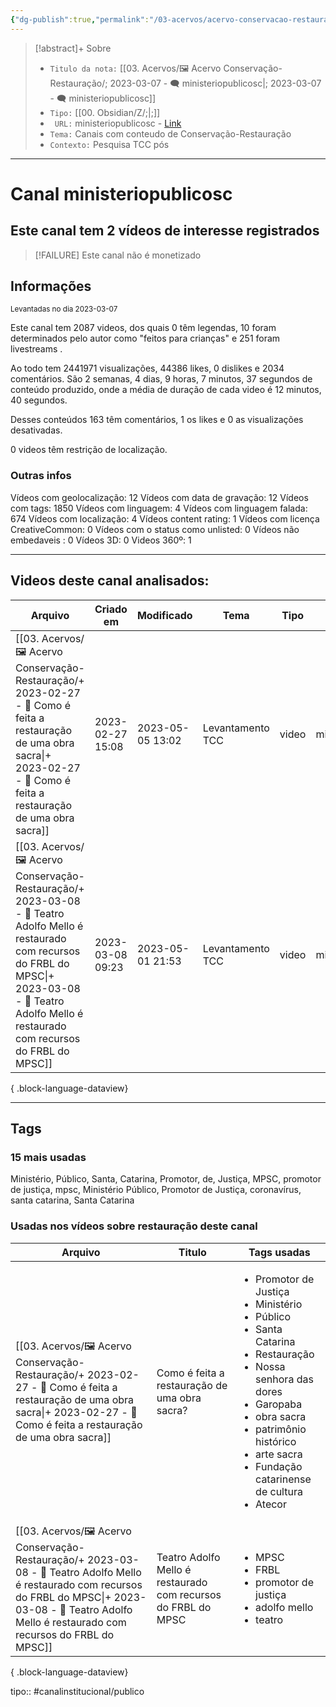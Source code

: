 ```yaml
---
{"dg-publish":true,"permalink":"/03-acervos/acervo-conservacao-restauracao/2023-03-07-ministeriopublicosc/","tags":["🖼️/🗨️"],"created":"2023-03-07T20:55:58.396-03:00","updated":"2023-05-01T21:20:25.532-03:00"}
---
```


>[!abstract]+ Sobre
>- `Titulo da nota:`  [[03. Acervos/🖼️ Acervo Conservação-Restauração/; 2023-03-07 - 🗨️ ministeriopublicosc\|; 2023-03-07 - 🗨️ ministeriopublicosc]]
>- `Tipo:`  [[00. Obsidian/Z/;\|;]]
>- ` URL:`  ministeriopublicosc - [Link](http://www.youtube.com/@ministeriopublicosc)
>- `Tema:`  Canais com conteudo de Conservação-Restauração
>- ` Contexto: ` Pesquisa TCC pós
***

# Canal ministeriopublicosc
## Este canal tem 2 vídeos de interesse registrados
>[!FAILURE] Este canal não é monetizado

## Informações
<small> Levantadas no dia 2023-03-07 </small>


Este canal tem 2087 videos, dos quais 0 têm legendas, 10 foram determinados pelo autor como "feitos para crianças" e 251 foram livestreams .

Ao todo tem 2441971 visualizações, 44386 likes, 0 dislikes e 2034 comentários.
São 2 semanas, 4 dias, 9 horas, 7 minutos, 37 segundos de conteúdo produzido, onde a média de duração de cada video é 12 minutos, 40 segundos.

Desses conteúdos 163 têm comentários, 1 os likes e 0 as visualizações desativadas.

0 videos têm restrição de localização.

### Outras infos

Vídeos com geolocalização: 12
Vídeos com data de gravação: 12
Vídeos com tags: 1850
Vídeos com linguagem: 4
Vídeos com linguagem falada: 674
Vídeos com localização: 4
Vídeos content rating: 1
Vídeos com licença CreativeCommon: 0
Vídeos com o status como unlisted: 0
Vídeos não embedaveis : 0
Vídeos 3D: 0
Videos 360º: 1

***
## Videos deste canal analisados:
| Arquivo                                                                                                                                                                                                                        | Criado em        | Modificado       | Tema             | Tipo  | Canal               |
| ------------------------------------------------------------------------------------------------------------------------------------------------------------------------------------------------------------------------------ | ---------------- | ---------------- | ---------------- | ----- | ------------------- |
| [[03. Acervos/🖼️ Acervo Conservação-Restauração/+ 2023-02-27   -  🎥️ Como é feita a restauração de uma obra sacra\|+ 2023-02-27   -  🎥️ Como é feita a restauração de uma obra sacra]]                                   | 2023-02-27 15:08 | 2023-05-05 13:02 | Levantamento TCC | video | ministeriopublicosc |
| [[03. Acervos/🖼️ Acervo Conservação-Restauração/+ 2023-03-08   -  🎥️ Teatro Adolfo Mello é restaurado com recursos do FRBL do MPSC\|+ 2023-03-08   -  🎥️ Teatro Adolfo Mello é restaurado com recursos do FRBL do MPSC]] | 2023-03-08 09:23 | 2023-05-01 21:53 | Levantamento TCC | video | ministeriopublicosc |

{ .block-language-dataview}
***

## Tags
### 15 mais usadas

Ministério, Público, Santa, Catarina, Promotor, de, Justiça, MPSC, promotor de justiça, mpsc, Ministério Público, Promotor de Justiça, coronavírus, santa catarina, Santa Catarina
### Usadas nos vídeos sobre restauração deste canal
| Arquivo                                                                                                                                                                                                                        | Titulo                                                        | Tags usadas                                                                                                                                                                                                                                                                                    |
| ------------------------------------------------------------------------------------------------------------------------------------------------------------------------------------------------------------------------------ | ------------------------------------------------------------- | ---------------------------------------------------------------------------------------------------------------------------------------------------------------------------------------------------------------------------------------------------------------------------------------------- |
| [[03. Acervos/🖼️ Acervo Conservação-Restauração/+ 2023-02-27   -  🎥️ Como é feita a restauração de uma obra sacra\|+ 2023-02-27   -  🎥️ Como é feita a restauração de uma obra sacra]]                                   | Como é feita a restauração de uma obra sacra?                 | <ul><li>Promotor de Justiça</li><li>Ministério</li><li>Público</li><li>Santa Catarina</li><li>Restauração</li><li>Nossa senhora das dores</li><li>Garopaba</li><li>obra sacra</li><li>patrimônio histórico</li><li>arte sacra</li><li>Fundação catarinense de cultura</li><li>Atecor</li></ul> |
| [[03. Acervos/🖼️ Acervo Conservação-Restauração/+ 2023-03-08   -  🎥️ Teatro Adolfo Mello é restaurado com recursos do FRBL do MPSC\|+ 2023-03-08   -  🎥️ Teatro Adolfo Mello é restaurado com recursos do FRBL do MPSC]] | Teatro Adolfo Mello é restaurado com recursos do FRBL do MPSC | <ul><li>MPSC</li><li>FRBL</li><li>promotor de justiça</li><li>adolfo mello</li><li>teatro</li></ul>                                                                                                                                                                                            |

{ .block-language-dataview}


tipo:: #canalinstitucional/publico